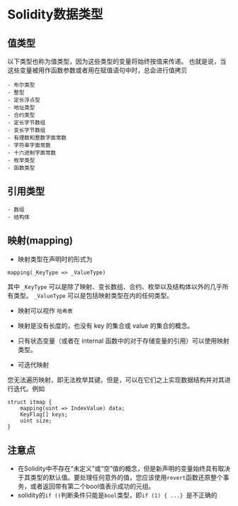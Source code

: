 # Solidity数据类型

## 值类型

以下类型也称为值类型，因为这些类型的变量将始终按值来传递。 也就是说，当这些变量被用作函数参数或者用在赋值语句中时，总会进行值拷贝

```
- 布尔类型
- 整型
- 定长浮点型
- 地址类型
- 合约类型
- 定长字节数组
- 变长字节数组
- 有理数和整数字面常数
- 字符串字面常数
- 十六进制字面常数
- 枚举类型
- 函数类型
```

## 引用类型

```
- 数组
- 结构体
```
## 映射(mapping)

- 映射类型在声明时的形式为 
```
mapping(_KeyType => _ValueType)
```
其中 `_KeyType` 可以是除了映射、变长数组、合约、枚举以及结构体以外的几乎所有类型。 `_ValueType` 可以是包括映射类型在内的任何类型。
- 映射可以视作 `哈希表`
- 映射是没有长度的，也没有 key 的集合或 value 的集合的概念。
- 只有状态变量（或者在 internal 函数中的对于存储变量的引用）可以使用映射类型。

- 可迭代映射

您无法遍历映射，即无法枚举其键。但是，可以在它们之上实现数据结构并对其进行迭代。例如

```
struct itmap {
    mapping(uint => IndexValue) data;
    KeyFlag[] keys;
    uint size;
}
```

## 注意点

- 在Solidity中不存在“未定义”或“空”值的概念，但是新声明的变量始终具有取决于其类型的默认值。要处理任何意外的值，您应该使用`revert`函数还原整个事务，或者返回带有第二个bool值表示成功的元组。
- solidity的`if ()`判断条件只能是`bool`类型，即`if (1) { ...} `是不正确的



